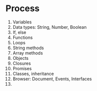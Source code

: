 # Process

1. Variables
2. Data types: String, Number, Boolean
3. If, else
4. Functions
5. Loops
6. String methods
7. Array methods
8. Objects
9. Closures
10. Promises
11. Classes, inheritance
12. Browser: Document, Events, Interfaces
12. 

